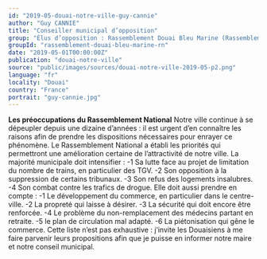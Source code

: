 ```yaml
---
id: "2019-05-douai-notre-ville-guy-cannie"
author: "Guy CANNIE"
title: "Conseiller municipal d’opposition"
group: "Élus d’opposition : Rassemblement Douai Bleu Marine (Rassemblement National)"
groupId: "rassemblement-douai-bleu-marine-rn"
date: "2019-05-01T00:00:00Z"
publication: "douai-notre-ville"
source: "public/images/sources/douai-notre-ville-2019-05-p2.png"
language: "fr"
locality: "Douai"
country: "France"
portrait: "guy-cannie.jpg"
---
```


**Les préoccupations du Rassemblement National**
Notre ville continue à se dépeupler depuis une dizaine d’années : il est urgent d’en connaître les raisons afin de prendre les dispositions nécessaires pour enrayer ce phénomène. Le Rassemblement National a établi les priorités qui permettront une amélioration certaine de l’attractivité de notre ville. La majorité municipale doit intensifier :
-1 Sa lutte face au projet de limitation du nombre de trains, en particulier des TGV.
-2 Son opposition à la suppression de certains tribunaux.
-3 Son refus des logements insalubres.
-4 Son combat contre les trafics de drogue.
Elle doit aussi prendre en compte :
-1 Le développement du commerce, en particulier dans le centre-ville.
-2 La propreté qui laisse à désirer.
-3 La sécurité qui doit encore être renforcée.
-4 Le problème du non-remplacement des médecins partant en retraite.
-5 le plan de circulation mal adapté.
-6 La piétonisation qui gêne le commerce. Cette liste n’est pas exhaustive : j’invite les Douaisiens à me faire parvenir leurs propositions afin que je puisse en informer notre maire et notre conseil municipal.
